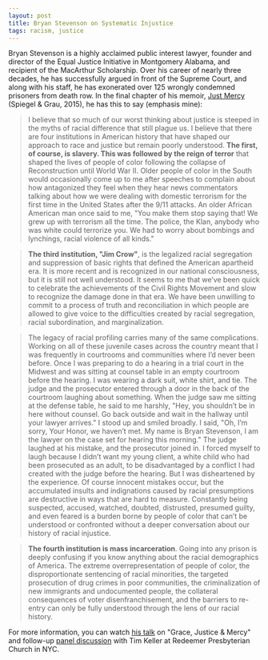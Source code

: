 ```yaml
---
layout: post
title: Bryan Stevenson on Systematic Injustice
tags: racism, justice
---
```


Bryan Stevenson is a highly acclaimed public interest lawyer, founder and director of the Equal Justice Initiative in Montgomery Alabama, and recipient of the MacArthur Scholarship. Over his career of nearly three decades, he has successfully argued in front of the Supreme Court, and along with his staff, he has exonerated over 125 wrongly condemned prisoners from death row. In the final chapter of his memoir, [Just Mercy](https://www.amazon.com/Just-Mercy-Story-Justice-Redemption/dp/081298496X) (Spiegel & Grau, 2015), he has this to say (emphasis mine):

> I believe that so much of our worst thinking about justice is steeped in the myths of racial difference that still plague us. I believe that there are four institutions in American history that have shaped our approach to race and justice but remain poorly understood. **The first, of course, is slavery. This was followed by the reign of terror** that shaped the lives of people of color following the collapse of Reconstruction until World War II. Older people of color in the South would occasionally come up to me after speeches to complain about how antagonized they feel when they hear news commentators talking about how we were dealing with domestic terrorism for the first time in the United States after the 9/11 attacks.
An older African American man once said to me, "You make them stop saying that! We grew up with terrorism all the time. The police, the Klan, anybody who was white could terrorize you. We had to worry about bombings and lynchings, racial violence of all kinds."

> **The third institution, "Jim Crow"**, is the legalized racial segregation and suppression of basic rights that defined the American apartheid era. It is more recent and is recognized in our national consciousness, but it is still not well understood. It seems to me that we’ve been quick to celebrate the achievements of the Civil Rights Movement and slow to recognize the damage done in that era. We have been unwilling to commit to a process of truth and reconciliation in which people are allowed to give voice to the difficulties created by racial segregation, racial subordination, and marginalization.

> The legacy of racial profiling carries many of the same complications. Working on all of these juvenile cases across the country meant that I was frequently in courtrooms and communities where I’d never been before. Once I was preparing to do a hearing in a trial court in the Midwest and was sitting at counsel table in an empty courtroom before the hearing. I was wearing a dark suit, white shirt, and tie. The judge and the prosecutor entered through a door in the back of the courtroom laughing about something.
When the judge saw me sitting at the defense table, he said to me harshly, "Hey, you shouldn’t be in here without counsel. Go back outside and wait in the hallway until your lawyer arrives."
I stood up and smiled broadly. I said, "Oh, I’m sorry, Your Honor, we haven’t met. My name is Bryan Stevenson, I am the lawyer on the case set for hearing this morning."
The judge laughed at his mistake, and the prosecutor joined in. I forced myself to laugh because I didn’t want my young client, a white child who had been prosecuted as an adult, to be disadvantaged by a conflict I had created with the judge before the hearing. But I was disheartened by the experience. Of course innocent mistakes occur, but the accumulated insults and indignations caused by racial presumptions are destructive in ways that are hard to measure. Constantly being suspected, accused, watched, doubted, distrusted, presumed guilty, and even feared is a burden borne by people of color that can’t be understood or confronted without a deeper conversation about our history of racial injustice.

> **The fourth institution is mass incarceration**. Going into any prison is deeply confusing if you know anything about the racial demographics of America. The extreme overrepresentation of people of color, the disproportionate sentencing of racial minorities, the targeted prosecution of drug crimes in poor communities, the criminalization of new immigrants and undocumented people, the collateral consequences of voter disenfranchisement, and the barriers to re-entry can only be fully understood through the lens of our racial history.

For more information, you can watch [his talk](https://youtu.be/MyBfOX5OHRQ?t=28m19s) on "Grace, Justice & Mercy" and follow-up [panel discussion](https://youtu.be/32CHZiVFmB4) with Tim Keller at Redeemer Presbyterian Church in NYC.
